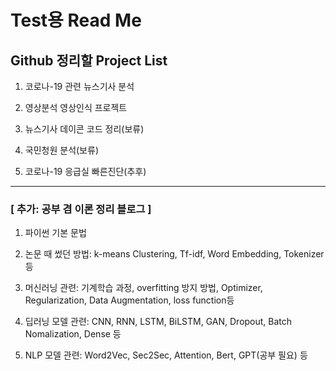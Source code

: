 # Test용 Read Me

## Github 정리할 Project List

1) 코로나-19 관련 뉴스기사 분석

2) 영상분석 영상인식 프로젝트

3) 뉴스기사 데이콘 코드 정리(보류)

4) 국민청원 분석(보류)

5) 코로나-19 응급실 빠른진단(추후)


---


### [ 추가: 공부 겸 이론 정리 블로그 ]

1. 파이썬 기본 문법 

2. 논문 때 썼던 방법: k-means Clustering, Tf-idf, Word Embedding, Tokenizer 등

3. 머신러닝 관련: 기계학습 과정, overfitting 방지 방법, Optimizer, Regularization, Data Augmentation, loss function등

4. 딥러닝 모델 관련: CNN, RNN, LSTM, BiLSTM, GAN, Dropout, Batch Nomalization, Dense 등

5. NLP 모델 관련: Word2Vec, Sec2Sec, Attention, Bert, GPT(공부 필요) 등



